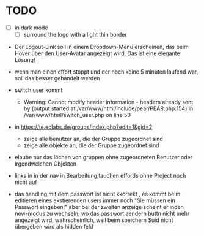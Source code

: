 # TODO

- [ ] in dark mode
    - [ ] surround the logo with a light thin border

- Der Logout-Link soll in einem Dropdown-Menü erscheinen, das beim Hover über den User-Avatar angezeigt wird. Das ist eine elegante Lösung!

- wenn man einen effort stoppt und der noch keine 5 minuten laufend war, soll das besser gehandelt werden

- switch user kommt
  - Warning: Cannot modify header information - headers already sent by (output started at /var/www/html/include/pear/PEAR.php:154) in /var/www/html/switch_user.php on line 50

- in https://te.eclabs.de/groups/index.php?edit=1&gid=2 
  - zeige alle benutzer an, die der Gruppe zugeordnet sind
  - zeige alle objekte an, die der Gruppe zugeordnet sind

- elaube nur das löchen von gruppen ohne zugeordneten Benutzer oder irgendwelchen Objekten

- links in in der nav in Bearbeitung tauchen effords ohne Project noch nicht auf

- das handling mit dem passwort ist nicht kkorrekt , es kommt beim editieren eines exstierenden users immer noch "Sie müssen ein Passwort eingeben!" aber bei der zweiten anzeige scheint er inden new-modus zu wechseln, wo das passwort aendern buttn nicht mehr angezeigt wird, wahrscheinlich, weil beim speichern $uid nicht übergeben wird als hidden feld